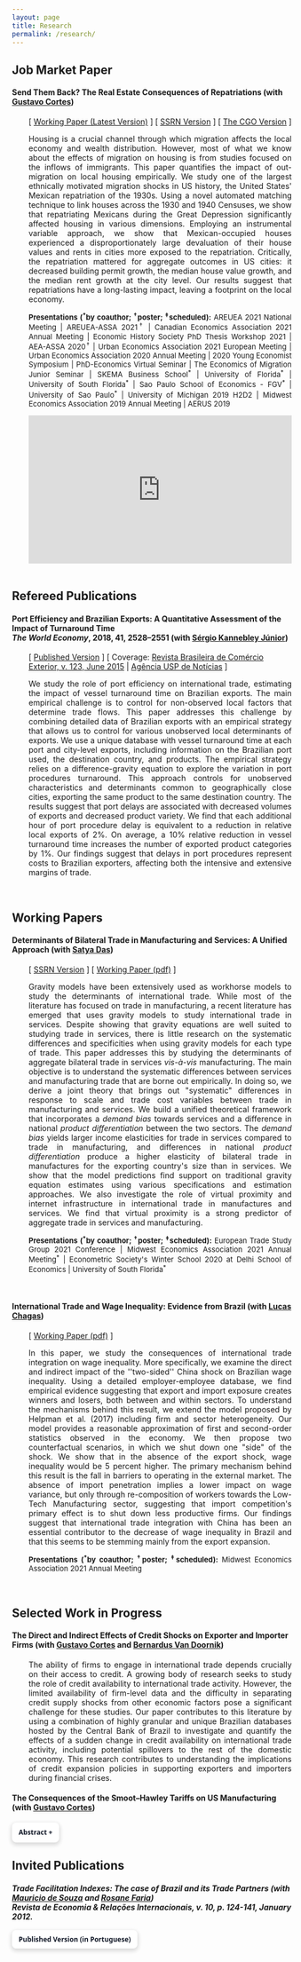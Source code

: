 ```yaml
---
layout: page
title: Research
permalink: /research/
---
```


<style>
   .iframe-container {
  padding-top: 56.25%;
  position: relative;
   }

.iframe-container iframe {
   border: 0;
   height: 100%;
   width: 100%;
   position: absolute;
   top: 0;
   left: 0;
 }
   
 .button-1 {
  background-color: #FFFFFF;
  border: 0;
  border-radius: .5rem;
  box-sizing: border-box;
  color: #111827;
  font-family: "Inter var",ui-sans-serif,system-ui,-apple-system,system-ui,"Segoe UI",Roboto,"Helvetica Neue",Arial,"Noto Sans",sans-serif,"Apple Color Emoji","Segoe UI Emoji","Segoe UI Symbol","Noto Color Emoji";
  font-size: .75rem;
  font-weight: 600;
  line-height: 1.25rem;
  padding: .5rem .75rem;
  text-align: center;
  text-decoration: none #D1D5DB solid;
  text-decoration-thickness: auto;
  box-shadow: 0 3px 9px 0 rgba(0, 0, 0, 0.1), 0 3px 6px 3px rgba(0, 0, 0, 0.06);
  transition-duration: 0.4s;
  cursor: pointer;
  user-select: none;
  -webkit-user-select: none;
  touch-action: manipulation;
}

.button-1:hover {
  /* background-color: rgb(87,117,153);*/
  background-color: rgb(128,128,128);
  color: white;
}

.button-1:focus {
  outline: 2px solid transparent;
  outline-offset: 2px;
}

.button-1:focus-visible {
  box-shadow: none;
}
   
 .collapse{
  display:none
}

.collapse.in{
    display:block
  }

tr.collapse.in{
  display:table-row
}

tbody.collapse.in{
  display:table-row-group
}

.collapsing{
  position:relative;
  height:0;
  overflow:hidden;
  -webkit-transition-property:height,visibility;
  -o-transition-property:height,visibility;
  transition-property:height,visibility;
  -webkit-transition-duration:.35s;
  -o-transition-duration:.35s;
  transition-duration:.35s;
  -webkit-transition-timing-function:ease;
  -o-transition-timing-function:ease;
  transition-timing-function:ease
}
 </style>

## Job Market Paper

#### <b>Send Them Back? The Real Estate Consequences of Repatriations</b> (with <a href="https://sites.google.com/site/cortesgustavos" target="_blank"> Gustavo Cortes</a>)

   <div style="padding-left: 30px;">
   <p style="font-size:14px"> [ <a href="/files/research/mexican_repatriation_and_real_estate.pdf" target="_blank">Working Paper (Latest Version)</a> ]  [ <a href="https://papers.ssrn.com/sol3/papers.cfm?abstract_id=3962277" target="_blank">SSRN Version</a> ]  [ <a href="https://www.thecgo.org/research/send-them-back/" target="_blank">The CGO Version</a> ] </p>
   <p style="font-size:14px" align="justify">Housing is a crucial channel through which migration affects the local economy and wealth distribution. However, most of what we know about the effects of migration on housing is from studies focused on the inflows of immigrants. This paper quantifies the impact of out-migration on local housing empirically. We study one of the largest ethnically motivated migration shocks in US history, the United States' Mexican repatriation of the 1930s. Using a novel automated matching technique to link houses across the 1930 and 1940 Censuses, we show that repatriating Mexicans during the Great Depression significantly affected housing in various dimensions. Employing an instrumental variable approach, we show that Mexican-occupied houses experienced a disproportionately large devaluation of their house values and rents in cities more exposed to the repatriation. Critically, the repatriation mattered for aggregate outcomes in US cities: it decreased building permit growth, the median house value growth, and the median rent growth at the city level. Our results suggest that repatriations have a long-lasting impact, leaving a footprint on the local economy.</p>

   <p style="font-size:13px"  align="justify"><strong>Presentations (<sup>*</sup>by coauthor; <sup>&#8224;</sup>poster; <sup>&#8225;</sup>scheduled):</strong> AREUEA 2021 National Meeting | AREUEA-ASSA 2021<sup>&#8224;</sup> | Canadian Economics Association 2021 Annual Meeting | Economic History Society PhD Thesis Workshop 2021 | AEA-ASSA 2020<sup>&#8224;</sup> | Urban Economics Association 2021 European Meeting | Urban Economics Association 2020 Annual Meeting | 2020 Young Economist Symposium | PhD-Economics Virtual Seminar | The Economics of Migration Junior Seminar | SKEMA Business School<sup>*</sup> | University of Florida<sup>*</sup> | University of South Florida<sup>*</sup> | Sao Paulo School of Economics - FGV<sup>*</sup> | University of Sao Paulo<sup>*</sup> | University of Michigan 2019 H2D2 | Midwest Economics Association 2019 Annual Meeting | AERUS 2019 </p>

   <div class="iframe-container"><iframe src="https://player.vimeo.com/video/384544947" frameborder="0" webkitallowfullscreen mozallowfullscreen allowfullscreen></iframe></div>
   </div>
<br>

## Refereed Publications

#### <b>Port Efficiency and Brazilian Exports: A Quantitative Assessment of the Impact of Turnaround Time</b> <br> <em> The World Economy</em>, 2018, 41, 2528–2551 (with <a href="https://scholar.google.com.br/citations?user=dqFJND9idb0C&hl=en" target="_blank"> Sérgio Kannebley Júnior</a>)

   <div style="padding-left: 30px;">
   <p>[ <a href="https://doi.org/10.1111/twec.12654" target="_blank">Published Version</a> ] [ Coverage: <a href="/files/research/123_VSSKJ.pdf" target="_blank"> Revista Brasileira de Comércio Exterior, v. 123, June 2015</a> | <a href="http://www.usp.br/agen/?p=218804" target="_blank"> Agência USP de Notícias</a> ] </p>
   <p style="font-size:14px" align="justify">We study the role of port efficiency on international trade, estimating the impact of vessel turnaround time on Brazilian exports. The main empirical challenge is to control for non-observed local factors that determine trade flows. This paper addresses this challenge by combining detailed data of Brazilian exports with an empirical strategy that allows us to control for various unobserved local determinants of exports. We use a unique database with vessel turnaround time at each port and city-level exports, including information on the Brazilian port used, the destination country, and products. The empirical strategy relies on a difference-gravity equation to explore the variation in port procedures turnaround. This approach controls for unobserved characteristics and determinants common to geographically close cities, exporting the same product to the same destination country. The results suggest that port delays are associated with decreased volumes of exports and decreased product variety. We find that each additional hour of port procedure delay is equivalent to a reduction in relative local exports of 2%. On average, a 10% relative reduction in vessel turnaround time increases the number of exported product categories by 1%. Our findings suggest that delays in port procedures represent costs to Brazilian exporters, affecting both the intensive and extensive margins of trade.</p>
   </div>

<br>

## Working Papers

#### <b>Determinants of Bilateral Trade in Manufacturing and Services: A Unified Approach</b> (with <a href="https://www.satyapdas.com" target="_blank">Satya Das</a>)

   <div style="padding-left: 30px;">
   <p style="font-size:14px"> [ <a href="https://papers.ssrn.com/sol3/papers.cfm?abstract_id=3966395" target="_blank">SSRN Version</a> ]  [ <a href="/files/research/gravity_manufacturing_and_services.pdf" target="_blank">Working Paper (pdf)</a> ]</p>
   <p style="font-size:14px" align="justify">Gravity models have been extensively used as workhorse models to study the determinants of international trade. While most of the literature has focused on trade in manufacturing, a recent literature has emerged that uses gravity models to study international trade in services. Despite showing that gravity equations are well suited to studying trade in services, there is little research on the systematic differences and specificities when using gravity models for each type of trade. This paper addresses this by studying the determinants of aggregate bilateral trade in services <em>vis-à-vis</em> manufacturing. The main objective is to understand the systematic differences between services and manufacturing trade that are borne out empirically. In doing so, we derive a joint theory that brings out "systematic" differences in response to scale and trade cost variables between trade in manufacturing and services.  We build a unified theoretical framework that incorporates a <em>demand bias</em> towards services and a difference in national <em>product differentiation</em> between the two sectors. The <em>demand bias</em> yields larger income elasticities for trade in services compared to trade in manufacturing, and differences in national <em>product differentiation</em> produce a higher elasticity of bilateral trade in manufactures for the exporting country's size than in services. We show that the model predictions find support on traditional gravity equation estimates using various specifications and estimation approaches. We also investigate the role of virtual proximity and internet infrastructure in international trade in manufactures and services. We find that virtual proximity is a strong predictor of aggregate trade in services and manufacturing.</p>

   <p style="font-size:13px"  align="justify"><strong>Presentations (<sup>*</sup>by coauthor; <sup>&#8224;</sup>poster; <sup>&#8225;</sup>scheduled):</strong> European Trade Study Group 2021 Conference | Midwest Economics Association 2021 Annual Meeting<sup>*</sup> | Econometric Society's Winter School 2020 at Delhi School of Economics | University of South Florida<sup>*</sup> </p>
   </div>

<br>

#### <b>International Trade and Wage Inequality: Evidence from Brazil</b> (with <a href="https://sites.google.com/view/lucassquarizechagas/home" target="_blank">Lucas Chagas</a>)

   <div style="padding-left: 30px;">
   <p style="font-size:14px">[ <a href="https://www.dropbox.com/s/befuo4e5wfwdb9w/Chagas_and_Sant_Anna___Draft.pdf?dl=0" target="_blank">Working Paper (pdf)</a> ]</p>
   <p style="font-size:14px" align="justify">In this paper, we study the consequences of international trade integration on wage inequality. More specifically, we examine the direct and indirect impact of the ''two-sided'' China shock on Brazilian wage inequality. Using a detailed employer-employee database, we find empirical evidence suggesting that export and import exposure creates winners and losers, both between and within sectors. To understand the mechanisms behind this result, we extend the model proposed by Helpman et al. (2017) including firm and sector heterogeneity. Our model provides a reasonable approximation of first and second-order statistics observed in the economy. We then propose two counterfactual scenarios, in which we shut down one "side" of the shock. We show that in the absence of the export shock, wage inequality would be 5 percent higher. The primary mechanism behind this result is the fall in barriers to operating in the external market. The absence of import penetration implies a lower impact on wage variance, but only through re-composition of workers towards the Low-Tech Manufacturing sector, suggesting that import competition's primary effect is to shut down less productive firms. Our findings suggest that international trade integration with China has been an essential contributor to the decrease of wage inequality in Brazil and that this seems to be stemming mainly from the export expansion.
</p>

   <p style="font-size:13px"  align="justify"><strong>Presentations (<sup>*</sup>by coauthor; <sup>&#8224;</sup>poster; <sup>&#8225;</sup>scheduled):</strong> Midwest Economics Association 2021 Annual Meeting </p>
   </div>

<br>

## Selected Work in Progress

#### <b>The Direct and Indirect Effects of Credit Shocks on Exporter and Importer Firms</b> (with <a href="https://sites.google.com/site/cortesgustavos" target="_blank">Gustavo Cortes</a> and <a href="https://ideas.repec.org/f/pva814.html#person" target="_blank">Bernardus Van Doornik</a>)

<div style="padding-left: 30px;">
   <p style="font-size:14px" align="justify">The ability of firms to engage in international trade depends crucially on their access to credit.  A growing body of research seeks to study the role of credit availability to international trade activity. However, the limited availability of firm-level data and the difficulty in separating credit supply shocks from other economic factors pose a significant challenge for these studies. Our paper contributes to this literature by using a combination of highly granular and unique Brazilian databases hosted by the Central Bank of Brazil to investigate and quantify the effects of a sudden change in credit availability on international trade activity, including potential spillovers to the rest of the domestic economy. This research contributes to understanding the implications of credit expansion policies in supporting exporters and importers during financial crises.</p>
   </div>

#### <b>The Consequences of the Smoot–Hawley Tariffs on US Manufacturing</b> (with <a href="https://sites.google.com/site/cortesgustavos" target="_blank">Gustavo Cortes</a>)
<button type="button" class="button-1" data-toggle="collapse" data-target="#abs1">Abstract +</button>
  <div id="abs1" class="collapse">
    <div style="padding-left: 30px;">
   <p style="font-size:13px" align="justify">The Smoot–Hawley Tariff Act is considered one of the most comprehensive protectionist trade policies ever implemented in the United  States.  We study the responses of the local economy following the Smoot–Hawley tariffs. We exploit variation in the tariff increases across industries and variation in the industry mix of local employment across US regions to measure changes in local labor demand induced by the tariffs. This project contributes to a better understanding of the consequences of the Smoot–Hawley Tariffs to US manufacturing.</p>
   </div>
 </div>
  

## Invited Publications

##### <b>Trade Facilitation Indexes: The case of Brazil and its Trade Partners</b> (with <a href="https://scholar.google.com.br/citations?user=ceqK-1QAAAAJ&hl=en" target="_blank">Mauricio de Souza</a> and <a href="https://scholar.google.com.br/citations?user=bnfF3IEAAAAJ&hl=en" target="_blank">Rosane Faria</a>) <br> <em>Revista de Economia & Relações Internacionais</em>, v. 10, p. 124-141, January 2012. 
<div style="line-height:95%;"> <a class="button-1" role="button" href="/files/research/indicadores_facilitacao.pdf" target="_blank" style="text-decoration: none"><i class="fa fa-file-pdf-o"></i> Published Version (in Portuguese)</a> </div>

